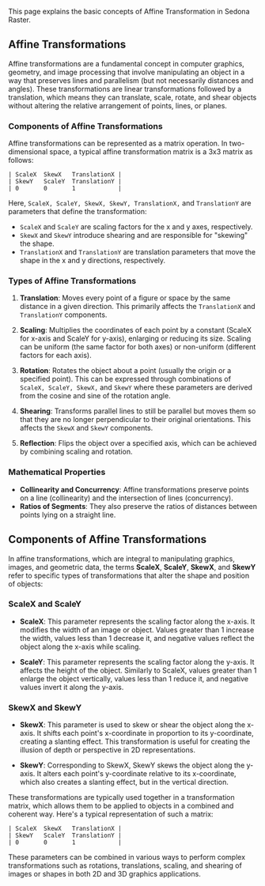This page explains the basic concepts of Affine Transformation in Sedona Raster.

## Affine Transformations

Affine transformations are a fundamental concept in computer graphics, geometry, and image processing that involve manipulating an object in a way that preserves lines and parallelism (but not necessarily distances and angles). These transformations are linear transformations followed by a translation, which means they can translate, scale, rotate, and shear objects without altering the relative arrangement of points, lines, or planes.

### Components of Affine Transformations

Affine transformations can be represented as a matrix operation. In two-dimensional space, a typical affine transformation matrix is a 3x3 matrix as follows:

```
| ScaleX  SkewX   TranslationX |
| SkewY   ScaleY  TranslationY |
| 0       0       1            |
```

Here, `ScaleX, ScaleY, SkewX, SkewY, TranslationX,` and `TranslationY` are parameters that define the transformation:
- `ScaleX` and `ScaleY` are scaling factors for the x and y axes, respectively.
- `SkewX` and `SkewY` introduce shearing and are responsible for "skewing" the shape.
- `TranslationX` and `TranslationY` are translation parameters that move the shape in the x and y directions, respectively.

### Types of Affine Transformations

1. **Translation**: Moves every point of a figure or space by the same distance in a given direction. This primarily affects the `TranslationX` and `TranslationY` components.

2. **Scaling**: Multiplies the coordinates of each point by a constant (ScaleX for x-axis and ScaleY for y-axis), enlarging or reducing its size. Scaling can be uniform (the same factor for both axes) or non-uniform (different factors for each axis).

3. **Rotation**: Rotates the object about a point (usually the origin or a specified point). This can be expressed through combinations of `ScaleX, ScaleY, SkewX,` and `SkewY` where these parameters are derived from the cosine and sine of the rotation angle.

4. **Shearing**: Transforms parallel lines to still be parallel but moves them so that they are no longer perpendicular to their original orientations. This affects the `SkewX` and `SkewY` components.

5. **Reflection**: Flips the object over a specified axis, which can be achieved by combining scaling and rotation.

### Mathematical Properties

- **Collinearity and Concurrency**: Affine transformations preserve points on a line (collinearity) and the intersection of lines (concurrency).
- **Ratios of Segments**: They also preserve the ratios of distances between points lying on a straight line.

## Components of Affine Transformations

In affine transformations, which are integral to manipulating graphics, images, and geometric data, the terms **ScaleX**, **ScaleY**, **SkewX**, and **SkewY** refer to specific types of transformations that alter the shape and position of objects:

### ScaleX and ScaleY

- **ScaleX**: This parameter represents the scaling factor along the x-axis. It modifies the width of an image or object. Values greater than 1 increase the width, values less than 1 decrease it, and negative values reflect the object along the x-axis while scaling.

- **ScaleY**: This parameter represents the scaling factor along the y-axis. It affects the height of the object. Similarly to ScaleX, values greater than 1 enlarge the object vertically, values less than 1 reduce it, and negative values invert it along the y-axis.

### SkewX and SkewY

- **SkewX**: This parameter is used to skew or shear the object along the x-axis. It shifts each point's x-coordinate in proportion to its y-coordinate, creating a slanting effect. This transformation is useful for creating the illusion of depth or perspective in 2D representations.

- **SkewY**: Corresponding to SkewX, SkewY skews the object along the y-axis. It alters each point's y-coordinate relative to its x-coordinate, which also creates a slanting effect, but in the vertical direction.

These transformations are typically used together in a transformation matrix, which allows them to be applied to objects in a combined and coherent way. Here's a typical representation of such a matrix:

```
| ScaleX  SkewX   TranslationX |
| SkewY   ScaleY  TranslationY |
| 0       0       1            |
```

These parameters can be combined in various ways to perform complex transformations such as rotations, translations, scaling, and shearing of images or shapes in both 2D and 3D graphics applications.
